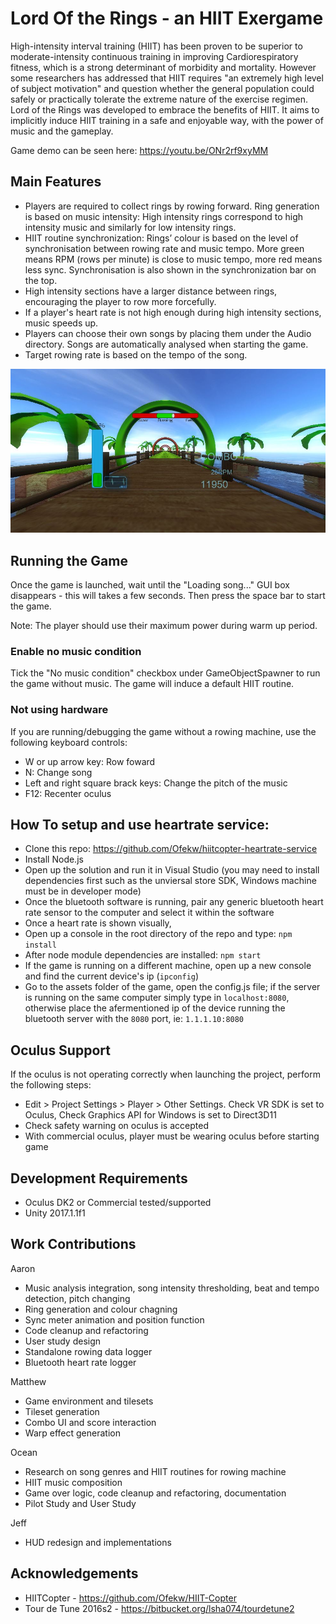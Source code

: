 # Lord Of the Rings - an HIIT Exergame

High-intensity interval training (HIIT) has been proven to be superior to
moderate-intensity continuous training in improving Cardiorespiratory fitness,
which is a strong determinant of morbidity and mortality. However some
researchers has addressed that HIIT requires "an extremely high level of subject
motivation" and question whether the general population could safely or
practically tolerate the extreme nature of the exercise regimen. Lord of the
Rings was developed to embrace the benefits of HIIT. It aims to implicitly
induce HIIT training in a safe and enjoyable way, with the power of music and
the gameplay.

Game demo can be seen here: https://youtu.be/ONr2rf9xyMM

## Main Features
 * Players are required to collect rings by rowing forward. Ring generation is
   based on music intensity: High intensity rings correspond to high intensity
   music and similarly for low intensity rings.
 * HIIT routine synchronization: Rings’ colour is based on the level of
   synchronisation between rowing rate and music tempo. More green means RPM
   (rows per minute) is close to music tempo, more red means less sync.
   Synchronisation is also shown in the synchronization bar on the top.
 * High intensity sections have a larger distance between rings, encouraging the
   player to row more forcefully.
 * If a player's heart rate is not high enough during high intensity sections,
   music speeds up.
 * Players can choose their own songs by placing them under the Audio directory.
   Songs are automatically analysed when starting the game.
 * Target rowing rate is based on the tempo of the song.

![ScreenShot](screenshot.JPG)

## Running the Game
Once the game is launched, wait until the "Loading song..." GUI box disappears -
this will takes a few seconds. Then press the space bar to start the game.

Note: The player should use their maximum power during warm up period.

### Enable no music condition
Tick the "No music condition" checkbox under GameObjectSpawner to run the game
without music. The game will induce a default HIIT routine.

### Not using hardware
If you are running/debugging the game without a rowing machine, use the
following keyboard controls:
 * W or up arrow key: Row foward
 * N: Change song
 * Left and right square brack keys: Change the pitch of the music
 * F12: Recenter oculus

## How To setup and use heartrate service:
* Clone this repo: https://github.com/Ofekw/hiitcopter-heartrate-service
* Install Node.js
* Open up the solution and run it in Visual Studio (you may need to install
  dependencies first such as the unviersal store SDK, Windows machine must be in
  developer mode)
* Once the bluetooth software is running, pair any generic bluetooth heart rate
  sensor to the computer and select it within the software
* Once a heart rate is shown visually,
* Open up a console in the root directory of the repo and type: `npm install`
* After node module dependencies are installed: `npm start`
* If the game is running on a different machine, open up a new console and find
  the current device's ip (`ipconfig`)
* Go to the assets folder of the game, open the config.js file; if the server is
  running on the same computer simply type in `localhost:8080`, otherwise place
  the afermentioned ip of the device running the bluetooth server with the
  `8080` port, ie: `1.1.1.10:8080`

## Oculus Support

If the oculus is not operating correctly when launching the project, perform the
following steps:
 * Edit > Project Settings > Player > Other Settings. Check VR SDK is set to
   Oculus, Check Graphics API for Windows is set to Direct3D11
 * Check safety warning on oculus is accepted
 * With commercial oculus, player must be wearing oculus before starting game

## Development Requirements
  * Oculus DK2 or Commercial tested/supported
  * Unity 2017.1.1f1

## Work Contributions

Aaron
* Music analysis integration, song intensity thresholding, beat and tempo
  detection, pitch changing
* Ring generation and colour chagning
* Sync meter animation and position function
* Code cleanup and refactoring
* User study design
* Standalone rowing data logger
* Bluetooth heart rate logger

Matthew
  * Game environment and tilesets
  * Tileset generation
  * Combo UI and score interaction
  * Warp effect generation

Ocean
  * Research on song genres and HIIT routines for rowing machine
  * HIIT music composition
  * Game over logic, code cleanup and refactoring, documentation
  * Pilot Study and User Study
  
Jeff
  * HUD redesign and implementations

## Acknowledgements
 * HIITCopter - https://github.com/Ofekw/HIIT-Copter
 * Tour de Tune 2016s2 - https://bitbucket.org/lsha074/tourdetune2
